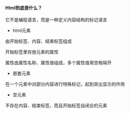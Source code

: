 #### Html到底是什么？

它不是编程语言，而是一种定义内容结构的标记语言

- html元素

由开始标签、内容、结束标签组成

开始标签里存放元素的属性

属性由属性名称、属性值组成，多个属性值用空格隔开

- 嵌套元素

在一个元素中对部分内容进行特殊标记，起到突出显示的作用

- 空元素

不存在内容、结束标签，而且开始标签自闭合的元素


